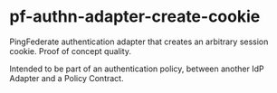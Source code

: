 # pf-authn-adapter-create-cookie

PingFederate authentication adapter that creates an arbitrary session cookie.  Proof of concept quality.

Intended to be part of an authentication policy, between another IdP Adapter and a Policy Contract.
